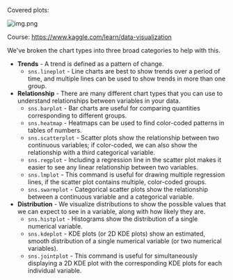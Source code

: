 Covered plots:

![img.png](C:\Users\Pavel_Zharski\IdeaProjects\learning\python\sklearn-machine-learning\sklearn-machine-learning\data\plots.png)

Course:
https://www.kaggle.com/learn/data-visualization

We've broken the chart types into three broad categories to help with this.

- **Trends** - A trend is defined as a pattern of change.
  - `sns.lineplot` - Line charts are best to show trends over a period of time, and multiple lines can be used to show trends in more than one group.
- **Relationship** - There are many different chart types that you can use to understand relationships between variables in your data. 
  - `sns.barplot` - Bar charts are useful for comparing quantities corresponding to different groups. 
  - `sns.heatmap` - Heatmaps can be used to find color-coded patterns in tables of numbers. 
  - `sns.scatterplot` - Scatter plots show the relationship between two continuous variables; if color-coded, we can also show the relationship with a third categorical variable. 
  - `sns.regplot` - Including a regression line in the scatter plot makes it easier to see any linear relationship between two variables. 
  - `sns.lmplot` - This command is useful for drawing multiple regression lines, if the scatter plot contains multiple, color-coded groups. 
  - `sns.swarmplot` - Categorical scatter plots show the relationship between a continuous variable and a categorical variable.
- **Distribution** - We visualize distributions to show the possible values that we can expect to see in a variable, along with how likely they are. 
  - `sns.histplot` - Histograms show the distribution of a single numerical variable. 
  - `sns.kdeplot` - KDE plots (or 2D KDE plots) show an estimated, smooth distribution of a single numerical variable (or two numerical variables). 
  - `sns.jointplot` - This command is useful for simultaneously displaying a 2D KDE plot with the corresponding KDE plots for each individual variable.